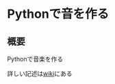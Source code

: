 # Pythonで音を作る
## 概要
Pythonで音楽を作る

詳しい記述は[wiki](https://github.com/MNarumiya/Python/wiki/python_sound_create)にある
